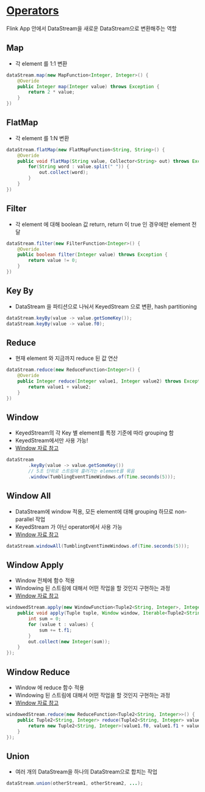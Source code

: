 
# [Operators](https://nightlies.apache.org/flink/flink-docs-release-1.20/docs/dev/datastream/operators/overview/)

Flink App 안에서 DataStream을 새로운 DataStream으로 변환해주는 역할

## Map

- 각 element 를 1:1 변환

```java
dataStream.map(new MapFunction<Integer, Integer>() {
    @Overide
    public Integer map(Integer value) throws Exception {
        return 2 * value;
    }
})
```

## FlatMap

- 각 element 를 1:N 변환

```java
dataStream.flatMap(new FlatMapFunction<String, String>() {
    @Overide
    public void flatMap(String value, Collector<String> out) throws Exception {
        for(String word : value.split(" ")) {
            out.collect(word);
        }
    }
})
```

## Filter

- 각 element 에 대해 boolean 값 return, return 이 true 인 경우에만 element 전달

```java
dataStream.filter(new FilterFunction<Integer>() {
    @Overide
    public boolean filter(Integer value) throws Exception {
        return value != 0;
    }
})
```

## Key By

- DataStream 을 파티션으로 나눠서 KeyedStream 으로 변환, hash partitioning

```java
dataStream.keyBy(value -> value.getSomeKey());
dataStream.keyBy(value -> value.f0);
```

## Reduce

- 현재 element 와 지금까지 reduce 된 값 연산

```java
dataStream.reduce(new ReduceFunction<Integer>() {
    @Overide
    public Integer reduce(Integer value1, Integer value2) throws Exception {
        return value1 + value2;
    }
})
```

## Window

- KeyedStream의 각 Key 별 element를 특정 기준에 따라 grouping 함
- KeyedStream에서만 사용 가능!
- [Window 자료 참고](./06window.md)

```java
dataStream
        .keyBy(value -> value.getSomeKey())
        // 5초 단위로 스트림에 흘러가는 element를 묶음
        .window(TumblingEventTimeWindows.of(Time.seconds(5)));
```

## Window All

- DataStream에 window 적용, 모든 element에 대해 grouping 하므로 non-parallel 작업
- KeyedStream 가 아닌 operator에서 사용 가능
- [Window 자료 참고](./06window.md)

```java
dataStream.windowAll(TumblingEventTimeWindows.of(Time.seconds(5)));
```

## Window Apply

- Window 전체에 함수 적용
- Windowing 된 스트림에 대해서 어떤 작업을 할 것인지 구현하는 과정
- [Window 자료 참고](./06window.md)

```java
windowedStream.apply(new WindowFunction<Tuple2<String, Integer>, Integer, Tuple, Window>() {
    public void apply(Tuple tuple, Window window, Iterable<Tuple2<String, Integer>> values, Collector<Integer> out) throws Exception {
        int sum = 0;
        for (value t : values) {
            sum += t.f1;
        }
        out.collect(new Integer(sum));
    }
});
```

## Window Reduce

- Window 에 reduce 함수 적용
- Windowing 된 스트림에 대해서 어떤 작업을 할 것인지 구현하는 과정
- [Window 자료 참고](./06window.md)

```java
windowedStream.reduce(new ReduceFunction<Tuple2<String, Integer>>() {
    public Tuple2<String, Integer> reduce(Tuple2<String, Integer> value1, Tuple2<String, Integer> value2) throws Exception {
        return new Tuple2<String, Integer>(value1.f0, value1.f1 + value2.f1);
    }
});
```

## Union

- 여러 개의 DataStream을 하나의 DataStream으로 합치는 작업

```java
dataStream.union(otherStream1, otherStream2, ...);
```
